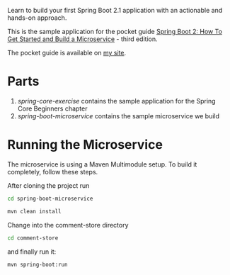 Learn to build your first Spring Boot 2.1 application with an actionable and hands-on approach.

This is the sample application for the pocket guide [Spring Boot 2: How To Get Started and Build a Microservice](http://codeboje.de/spring-boot-book/ "Spring Boot book") - third edition.

The pocket guide is available on [my site](http://codeboje.de/spring-boot-book/ "the Spring Boot book home").

# Parts

1. _spring-core-exercise_ contains the sample application for the Spring Core Beginners chapter
2. _spring-boot-microservice_ contains the sample microservice we build

# Running the Microservice

The microservice is using a Maven Multimodule setup. To build it completely, follow these steps.

After cloning the project run

```bash
cd spring-boot-microservice
```

```bash
mvn clean install
```

Change into the comment-store directory

```bash
cd comment-store
```

and finally run it:

```bash
mvn spring-boot:run
```
